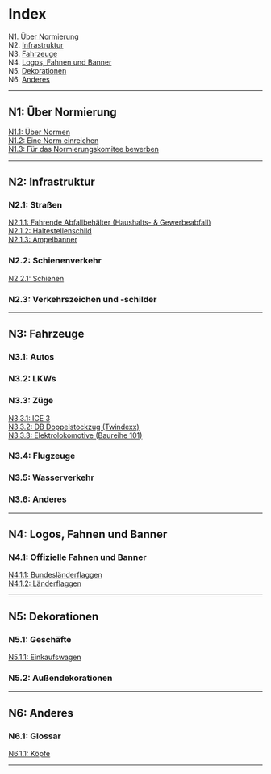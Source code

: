 # Index

N1. [Über Normierung](#n1-\%DCber-normierung)    
N2. [Infrastruktur](#n2-infrastruktur)    
N3. [Fahrzeuge](#n3-fahrzeuge)    
N4. [Logos, Fahnen und Banner](#n4-logos-fahnen-und-banner)    
N5. [Dekorationen](#n5-dekorationen)    
N6. [Anderes](#n6-anderes)    


***

## N1: Über Normierung

[N1.1: Über Normen](/BTEN/N1.1_DE)    
[N1.2: Eine Norm einreichen](/BTEN/N1.2_DE)    
[N1.3: Für das Normierungskomitee bewerben](/BTEN/N1.3_DE)


***

## N2: Infrastruktur
### N2.1: Straßen
[N2.1.1: Fahrende Abfallbehälter (Haushalts- & Gewerbeabfall)](/BTEN/N2.1.1_DE)    
[N2.1.2: Haltestellenschild](/BTEN/N2.1.2_DE)    
[N2.1.3: Ampelbanner](/BTEN/N2.1.3_DE)
### N2.2: Schienenverkehr
[N2.2.1: Schienen](/BTEN/N2.2.1_DE)
### N2.3: Verkehrszeichen und -schilder

***

## N3: Fahrzeuge
### N3.1: Autos
### N3.2: LKWs
### N3.3: Züge   
[N3.3.1: ICE 3](/BTEN/N3.3.1_DE)    
[N3.3.2: DB Doppelstockzug (Twindexx)](/BTEN/N3.3.2_DE)    
[N3.3.3: Elektrolokomotive (Baureihe 101)](/BTEN/N3.3.3_DE)
### N3.4: Flugzeuge
### N3.5: Wasserverkehr
### N3.6: Anderes

 
***

## N4: Logos, Fahnen und Banner
### N4.1: Offizielle Fahnen und Banner
[N4.1.1: Bundesländerflaggen](/BTEN/N4.1.1_DE)    
[N4.1.2: Länderflaggen](/BTEN/N4.1.2_DE) 

***

## N5: Dekorationen
### N5.1: Geschäfte
[N5.1.1: Einkaufswagen](/BTEN/N5.1.1_DE)
### N5.2: Außendekorationen

***

## N6: Anderes
### N6.1: Glossar
[N6.1.1: Köpfe](/BTEN/N6.1.1_DE)

***
